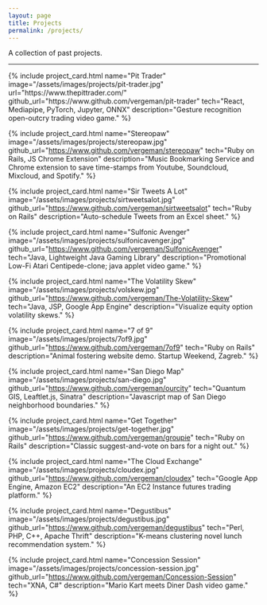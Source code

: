 ```yaml
---
layout: page
title: Projects
permalink: /projects/
---
```


<style>
    .project-card {
      margin-bottom: 2rem;
      padding: 2rem;
      border: 1px solid #000;
      border-radius: 6px;
    }

    .project-card .text h3 {
        display: flex;
        margin-top: 2rem;
    }
    .project-card .project-repo-tech {
        display: flex;
    }

    .project-card a.github-icon { margin-right: .8rem;}

    .project-tech {
        font-style: italic;
        font-size: .8rem;
        display:flex;
        align-items: self-end;
        margin-top: 0.5rem;
    }

</style>

A collection of past projects.

<hr />
{% include project_card.html
    name="Pit Trader"
    image="/assets/images/projects/pit-trader.jpg"
    url="https://www.thepittrader.com/"
    github_url="https://www.github.com/vergeman/pit-trader"
    tech="React, Mediapipe, PyTorch, Jupyter, ONNX"
    description="Gesture recognition open-outcry trading video game."
%}



{% include project_card.html
    name="Stereopaw"
    image="/assets/images/projects/stereopaw.jpg"
    github_url="https://www.github.com/vergeman/stereopaw"
    tech="Ruby on Rails, JS Chrome Extension"
    description="Music Bookmarking Service and Chrome extension to save time-stamps from Youtube, Soundcloud, Mixcloud, and Spotify."
%}



{% include project_card.html
    name="Sir Tweets A Lot"
    image="/assets/images/projects/sirtweetsalot.jpg"
    github_url="https://www.github.com/vergeman/sirtweetsalot"
    tech="Ruby on Rails"
    description="Auto-schedule Tweets from an Excel sheet."
%}



{% include project_card.html
    name="Sulfonic Avenger"
    image="/assets/images/projects/sulfonicavenger.jpg"
    github_url="https://www.github.com/vergeman/SulfonicAvenger"
    tech="Java, Lightweight Java Gaming Library"
    description="Promotional Low-Fi Atari Centipede-clone; java applet video game."
%}



{% include project_card.html
    name="The Volatility Skew"
    image="/assets/images/projects/volskew.jpg"
    github_url="https://www.github.com/vergeman/The-Volatility-Skew"
    tech="Java, JSP, Google App Engine"
    description="Visualize equity option volatility skews."
%}



{% include project_card.html
    name="7 of 9"
    image="/assets/images/projects/7of9.jpg"
    github_url="https://www.github.com/vergeman/7of9"
    tech="Ruby on Rails"
    description="Animal fostering website demo. Startup Weekend, Zagreb."
%}



{% include project_card.html
    name="San Diego Map"
    image="/assets/images/projects/san-diego.jpg"
    github_url="https://www.github.com/vergeman/ourcity"
    tech="Quantum GIS, Leaftlet.js, Sinatra"
    description="Javascript map of San Diego neighborhood boundaries."
%}



{% include project_card.html
    name="Get Together"
    image="/assets/images/projects/get-together.jpg"
    github_url="https://www.github.com/vergeman/groupie"
    tech="Ruby on Rails"
    description="Classic suggest-and-vote on bars for a night out."
%}



{% include project_card.html
    name="The Cloud Exchange"
    image="/assets/images/projects/cloudex.jpg"
    github_url="https://www.github.com/vergeman/cloudex"
    tech="Google App Engine, Amazon EC2"
    description="An EC2 Instance futures trading platform."
%}



{% include project_card.html
    name="Degustibus"
    image="/assets/images/projects/degustibus.jpg"
    github_url="https://www.github.com/vergeman/degustibus"
    tech="Perl, PHP, C++, Apache Thrift"
    description="K-means clustering novel lunch recommendation system."
%}



{% include project_card.html
    name="Concession Session"
    image="/assets/images/projects/concession-session.jpg"
    github_url="https://www.github.com/vergeman/Concession-Session"
    tech="XNA, C#"
    description="Mario Kart meets Diner Dash video game."
%}
